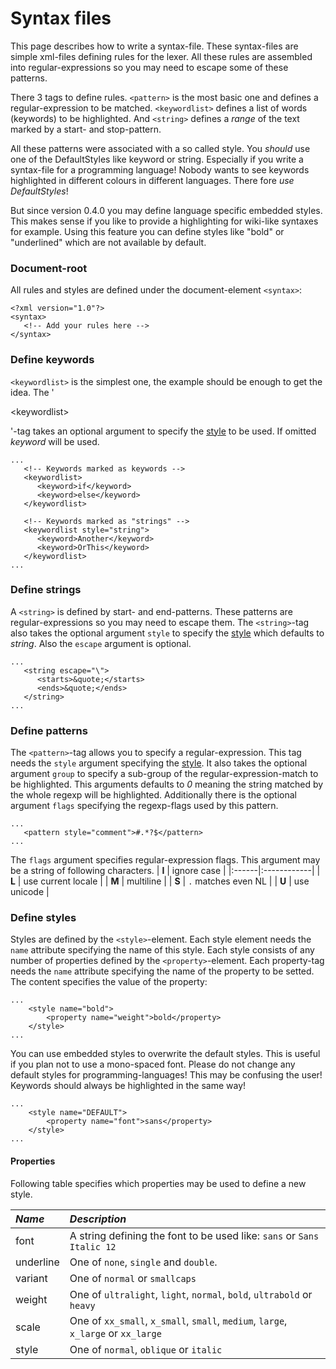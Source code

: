 # Syntax files #
This page describes how to write a syntax-file. These syntax-files are simple xml-files defining rules for the lexer. All these rules are assembled into regular-expressions so you may need to escape some of these patterns.

There 3 tags to define rules. `<pattern>` is the most basic one and defines a regular-expression to be matched. `<keywordlist>` defines a list of words (keywords) to be highlighted. And `<string>` defines a _range_ of the text marked by a start- and stop-pattern.

All these patterns were associated with a so called style. You _should_ use one of the DefaultStyles like keyword or string. Especially if you write a syntax-file for a programming language! Nobody wants to see keywords highlighted in different colours in different languages. There fore _use DefaultStyles_!

But since version 0.4.0 you may define language specific embedded styles. This makes sense if you like to provide a highlighting for wiki-like syntaxes for example. Using this feature you can define styles like "bold" or "underlined" which are not available by default.


### Document-root ###
All rules and styles are defined under the document-element `<syntax>`:
```
<?xml version="1.0"?>
<syntax>
   <!-- Add your rules here -->
</syntax>
```


### Define keywords ###
`<keywordlist>` is the simplest one, the example should be enough to get the idea.
The '

&lt;keywordlist&gt;

'-tag takes an optional argument to specify the [style](DefaultStyles.md) to be used. If omitted _keyword_ will be used.
```
...
   <!-- Keywords marked as keywords -->
   <keywordlist>
      <keyword>if</keyword>
      <keyword>else</keyword>
   </keywordlist>

   <!-- Keywords marked as "strings" -->
   <keywordlist style="string">
      <keyword>Another</keyword>
      <keyword>OrThis</keyword>
   </keywordlist>
...
```


### Define strings ###
A `<string>` is defined by start- and end-patterns. These patterns are regular-expressions so you may need to escape them. The `<string>`-tag also takes the optional argument `style` to specify the [style](DefaultStyles.md) which defaults to _string_. Also the `escape` argument is optional.
```
...
   <string escape="\">
      <starts>&quote;</starts>
      <ends>&quote;</ends>
   </string>
...
```


### Define patterns ###
The `<pattern>`-tag allows you to specify a regular-expression. This tag needs the `style` argument specifying the [style](DefaultStyles.md). It also takes the optional argument `group` to specify a sub-group of the regular-expression-match to be highlighted. This arguments defaults to _0_ meaning the string matched by the whole regexp will be highlighted. Additionally there is the optional argument `flags` specifying the regexp-flags used by this pattern.
```
...
   <pattern style="comment">#.*?$</pattern>
...
```
The `flags` argument specifies regular-expression flags. This argument may be a string of following characters.
| **I** | ignore case |
|:------|:------------|
| **L** | use current locale |
| **M** | multiline   |
| **S** | `.` matches even NL |
| **U** | use unicode |


### Define styles ###
Styles are defined by the `<style>`-element. Each style element needs the `name` attribute specifying the name of this style. Each style consists of any number of properties defined by the `<property>`-element. Each property-tag needs the `name` attribute specifying the name of the property to be setted. The content specifies the value of the property:

```
...
    <style name="bold">
        <property name="weight">bold</property>
    </style>
...
```

You can use embedded styles to overwrite the default styles. This is useful if you plan not to use a mono-spaced font. Please do not change any default styles for programming-languages! This may be confusing the user! Keywords should always be highlighted in the same way!

```
...
    <style name="DEFAULT">
        <property name="font">sans</property>
    </style>
...
```


#### Properties ####
Following table specifies which properties may be used to define a new style.

| _Name_ | _Description_ |
|:-------|:--------------|
| font   | A string defining the font to be used like: `sans` or `Sans Italic 12` |
| underline | One of `none`, `single` and `double`. |
| variant | One of `normal` or `smallcaps` |
| weight | One of `ultralight`, `light`, `normal`, `bold`, `ultrabold` or `heavy` |
| scale  | One of `xx_small`, `x_small`, `small`, `medium`, `large`, `x_large` or `xx_large` |
| style  | One of `normal`, `oblique` or `italic` |
